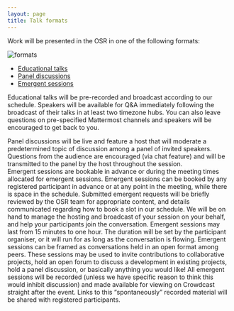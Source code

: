 ```yaml
---
layout: page
title: Talk formats
---
```


Work will be presented in the OSR in one of the following formats:

<img align="center" src="../img/osr_themes_eao_geg.svg" alt="formats">

- [Educational talks](#educational)
- [Panel discussions](#panel)
- [Emergent sessions](#emergent)

<p align="justify">
  <div id='educational'></div>
  Educational talks will be pre-recorded and broadcast according to our schedule. Speakers will be available for Q&A immediately following the broadcast of their talks in at least two timezone hubs. You can also leave questions on pre-specified Mattermost channels and speakers will be encouraged to get back to you.
<br></p>
<div id='panel'></div>
Panel discussions will be live and feature a host that will moderate a predetermined topic of discussion among a panel of invited speakers. Questions from the audience are encouraged (via chat feature) and will be transmitted to the panel by the host throughout the session.
<br>
<div id='emergent'></div>
Emergent sessions are bookable in advance or during the meeting times allocated for emergent sessions. Emergent sessions can be booked by any registered participant in advance or at any point in the meeting, while there is space in the schedule. Submitted emergent requests will be briefly reviewed by the OSR team for appropriate content, and details communicated regarding how to book a slot in our schedule. We will be on hand to manage the hosting and broadcast of your session on your behalf, and help your participants join the conversation.
Emergent sessions may last from 15 minutes to one hour. The duration will be set by the participant organiser, or it will run for as long as the conversation is flowing.
Emergent sessions can be framed as conversations held in an open format among peers. These sessions may be used to invite contributions to collaborative projects, hold an open forum to discuss a development in existing projects, hold a panel discussion, or basically anything you would like!
All emergent sessions will be recorded (unless we have specific reason to think this would inhibit discussion) and made available for viewing on Crowdcast straight after the event. Links to this “spontaneously” recorded material will be shared with registered participants.
<br>
